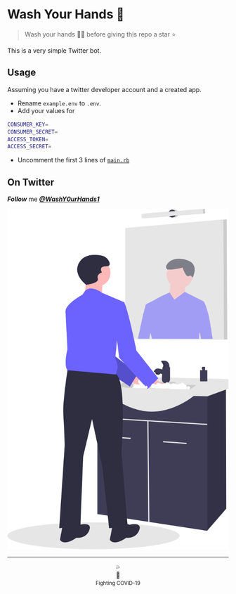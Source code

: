 # Wash Your Hands :robot:
> Wash your hands 🤲🏻 before giving this repo a star :star:

This is a very simple Twitter bot.

## Usage

Assuming you have a twitter developer account and a created app.

- Rename `example.env` to `.env`.
- Add your values for
```sh
CONSUMER_KEY=
CONSUMER_SECRET=
ACCESS_TOKEN=
ACCESS_SECRET=
```
- Uncomment the first 3 lines of [`main.rb`](./main.rb#L1:L3)

## On Twitter

**_Follow_** me [_**@WashY0urHands1**_](https://twitter.com/WashY0urHands1)


<p align="center">
<img src="wash_hands.svg">
</p>

---

<p align="center">
💦 <br>
🤲 <br>
<small>Fighting COVID-19</small>
</p>
